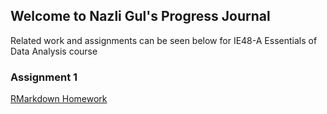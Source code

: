 ## Welcome to Nazli Gul's Progress Journal
Related work and assignments can be seen below for IE48-A Essentials of Data Analysis course

### Assignment 1

[RMarkdown Homework](https://pjournal.github.io/boun01-NazliGul/assignment-1.html)
